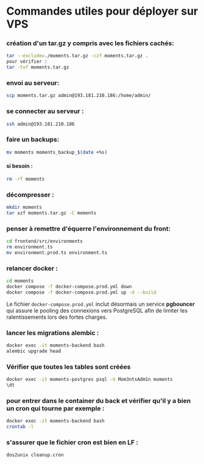 # Commandes utiles pour déployer sur VPS


### création d'un tar.gz y compris avec les fichiers cachés:
```bash
tar --exclude=./moments.tar.gz -czf moments.tar.gz .
pour vérifier :
tar -tvf moments.tar.gz
```

### envoi au serveur:
```bash
scp moments.tar.gz admin@193.181.210.186:/home/admin/
```

### se connecter au serveur :
```bash
ssh admin@193.181.210.186
```

### faire un backups:
```bash
mv moments moments_backup_$(date +%s)
```
#### si besoin :
```bash
rm -rf moments
```

### décompresser :
```bash
mkdir moments
tar xzf moments.tar.gz -C moments
```

### penser à remettre d'équerre l'environnement du front:
```bash
cd frontend/src/environments
rm environment.ts
mv environment.prod.ts environment.ts
```

### relancer docker :
```bash
cd moments
docker compose -f docker-compose.prod.yml down
docker compose -f docker-compose.prod.yml up -d --build
```

Le fichier `docker-compose.prod.yml` inclut désormais un service **pgbouncer** qui assure le pooling des connexions vers PostgreSQL afin de limiter les ralentissements lors des fortes charges.

### lancer les migrations alembic :
```bash
docker exec -it moments-backend bash
alembic upgrade head
```

### Vérifier que toutes les tables sont créées
```bash
docker exec -it moments-postgres psql -U Mom3ntsAdm1n moments
\dt
```

### pour entrer dans le container du back et vérifier qu'il y a bien un cron qui tourne par exemple :
```bash
docker exec -it moments-backend bash
crontab -l
```

### s'assurer que le fichier cron est bien en LF :
```bash
dos2unix cleanup.cron
```